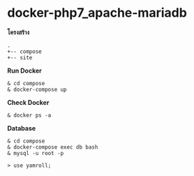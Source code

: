 # docker-php7_apache-mariadb  

**โครงสร้าง**  
```
.
+-- compose
+-- site
```


**Run Docker**  
``` 
& cd compose  
& docker-compose up
``` 
**Check Docker**  
``` 
& docker ps -a
```
**Database**  
```
& cd compose  
& docker-compose exec db bash  
& mysql -u root -p
```
```
> use yamroll;
```